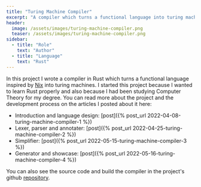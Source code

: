 ```yaml
---
title: "Turing Machine Compiler"
excerpt: "A compiler which turns a functional language into turing machines."
header:
  image: /assets/images/turing-machine-compiler.png
  teaser: /assets/images/turing-machine-compiler.png
sidebar:
  - title: "Role"
    text: "Author"
  - title: "Language"
    text: "Rust"
---
```


In this project I wrote a compiler in Rust which turns a functional language
inspired by [Nix](https://nixos.org/) into turing machines. I started this
project because I wanted to learn Rust properly and also because I had been
studying Computer Theory for my degree. You can read more about the project
and the development process on the articles I posted about it here:
- Introduction and language design: [post]({% post_url 2022-04-08-turing-machine-compiler-1 %})
- Lexer, parser and annotater: [post]({% post_url 2022-04-25-turing-machine-compiler-2 %})
- Simplifier: [post]({% post_url 2022-05-15-turing-machine-compiler-3 %})
- Generator and showcase: [post]({% post_url 2022-05-16-turing-machine-compiler-4 %})

You can also see the source code and build the compiler in the project's
github [repository](https://github.com/RiscadoA/tm-compiler).
